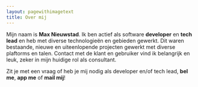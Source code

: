 ```yaml
---
layout: pagewithimagetext
title: Over mij
---
```


Mijn naam is **Max Nieuwstad**. Ik ben actief als software **developer** en **tech lead** en heb met diverse technologieën en gebieden gewerkt.
Dit waren bestaande, nieuwe en uiteenlopende projecten gewerkt met diverse plaftorms en talen.
Contact met de klant en gebruiker vind ik belangrijk en leuk, zeker in mijn huidige rol als consultant.

Zit je met een vraag of heb je mij nodig als developer en/of tech lead, **bel me**, **app me** of **mail mij**!
